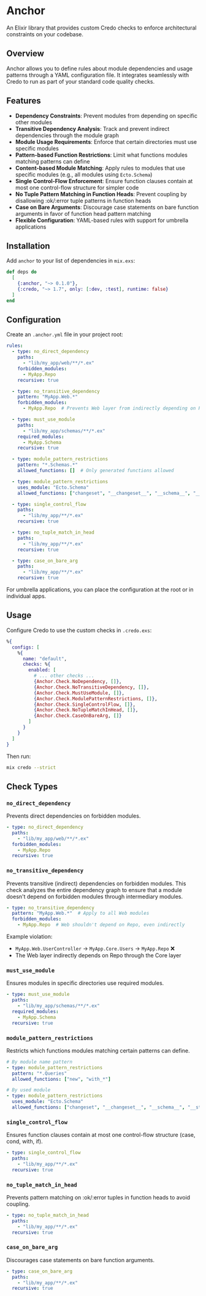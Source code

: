 # Anchor

An Elixir library that provides custom Credo checks to enforce architectural constraints on your codebase.

## Overview

Anchor allows you to define rules about module dependencies and usage patterns through a YAML configuration file. It integrates seamlessly with Credo to run as part of your standard code quality checks.

## Features

- **Dependency Constraints**: Prevent modules from depending on specific other modules
- **Transitive Dependency Analysis**: Track and prevent indirect dependencies through the module graph
- **Module Usage Requirements**: Enforce that certain directories must use specific modules
- **Pattern-based Function Restrictions**: Limit what functions modules matching patterns can define
- **Content-based Module Matching**: Apply rules to modules that use specific modules (e.g., all modules using `Ecto.Schema`)
- **Single Control-Flow Enforcement**: Ensure function clauses contain at most one control-flow structure for simpler code
- **No Tuple Pattern Matching in Function Heads**: Prevent coupling by disallowing :ok/:error tuple patterns in function heads
- **Case on Bare Arguments**: Discourage case statements on bare function arguments in favor of function head pattern matching
- **Flexible Configuration**: YAML-based rules with support for umbrella applications

## Installation

Add `anchor` to your list of dependencies in `mix.exs`:

```elixir
def deps do
  [
    {:anchor, "~> 0.1.0"},
    {:credo, "~> 1.7", only: [:dev, :test], runtime: false}
  ]
end
```

## Configuration

Create an `.anchor.yml` file in your project root:

```yaml
rules:
  - type: no_direct_dependency
    paths:
      - "lib/my_app/web/**/*.ex"
    forbidden_modules:
      - MyApp.Repo
    recursive: true

  - type: no_transitive_dependency
    pattern: "MyApp.Web.*"
    forbidden_modules:
      - MyApp.Repo  # Prevents Web layer from indirectly depending on Repo

  - type: must_use_module
    paths:
      - "lib/my_app/schemas/**/*.ex"
    required_modules:
      - MyApp.Schema
    recursive: true

  - type: module_pattern_restrictions
    pattern: "*.Schemas.*"
    allowed_functions: []  # Only generated functions allowed

  - type: module_pattern_restrictions
    uses_module: "Ecto.Schema"
    allowed_functions: ["changeset", "__changeset__", "__schema__", "__struct__"]

  - type: single_control_flow
    paths:
      - "lib/my_app/**/*.ex"
    recursive: true

  - type: no_tuple_match_in_head
    paths:
      - "lib/my_app/**/*.ex"
    recursive: true

  - type: case_on_bare_arg
    paths:
      - "lib/my_app/**/*.ex"
    recursive: true
```

For umbrella applications, you can place the configuration at the root or in individual apps.

## Usage

Configure Credo to use the custom checks in `.credo.exs`:

```elixir
%{
  configs: [
    %{
      name: "default",
      checks: %{
        enabled: [
          # ... other checks ...
          {Anchor.Check.NoDependency, []},
          {Anchor.Check.NoTransitiveDependency, []},
          {Anchor.Check.MustUseModule, []},
          {Anchor.Check.ModulePatternRestrictions, []},
          {Anchor.Check.SingleControlFlow, []},
          {Anchor.Check.NoTupleMatchInHead, []},
          {Anchor.Check.CaseOnBareArg, []}
        ]
      }
    }
  ]
}
```

Then run:

```bash
mix credo --strict
```

## Check Types

### `no_direct_dependency`

Prevents direct dependencies on forbidden modules.

```yaml
- type: no_direct_dependency
  paths:
    - "lib/my_app/web/**/*.ex"
  forbidden_modules:
    - MyApp.Repo
  recursive: true
```

### `no_transitive_dependency`

Prevents transitive (indirect) dependencies on forbidden modules. This check analyzes the entire dependency graph to ensure that a module doesn't depend on forbidden modules through intermediary modules.

```yaml
- type: no_transitive_dependency
  pattern: "MyApp.Web.*"  # Apply to all Web modules
  forbidden_modules:
    - MyApp.Repo  # Web shouldn't depend on Repo, even indirectly
```

Example violation:
- `MyApp.Web.UserController` → `MyApp.Core.Users` → `MyApp.Repo` ❌
- The Web layer indirectly depends on Repo through the Core layer

### `must_use_module`

Ensures modules in specific directories use required modules.

```yaml
- type: must_use_module
  paths:
    - "lib/my_app/schemas/**/*.ex"
  required_modules:
    - MyApp.Schema
  recursive: true
```

### `module_pattern_restrictions`

Restricts which functions modules matching certain patterns can define.

```yaml
# By module name pattern
- type: module_pattern_restrictions
  pattern: "*.Queries"
  allowed_functions: ["new", "with_*"]

# By used module
- type: module_pattern_restrictions
  uses_module: "Ecto.Schema"
  allowed_functions: ["changeset", "__changeset__", "__schema__", "__struct__"]
```

### `single_control_flow`

Ensures function clauses contain at most one control-flow structure (case, cond, with, if).

```yaml
- type: single_control_flow
  paths:
    - "lib/my_app/**/*.ex"
  recursive: true
```

### `no_tuple_match_in_head`

Prevents pattern matching on :ok/:error tuples in function heads to avoid coupling.

```yaml
- type: no_tuple_match_in_head
  paths:
    - "lib/my_app/**/*.ex"
  recursive: true
```

### `case_on_bare_arg`

Discourages case statements on bare function arguments.

```yaml
- type: case_on_bare_arg
  paths:
    - "lib/my_app/**/*.ex"
  recursive: true
```
